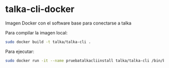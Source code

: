 # talka-cli-docker
Imagen Docker con el software base para conectarse a talka


Para compilar la imagen local:

``` bash
sudo docker build -t talka/talka-cli .
```

Para ejecutar:

``` bash
sudo docker run -it --name pruebatalkacliinstall talka/talka-cli /bin/bash
```
 
